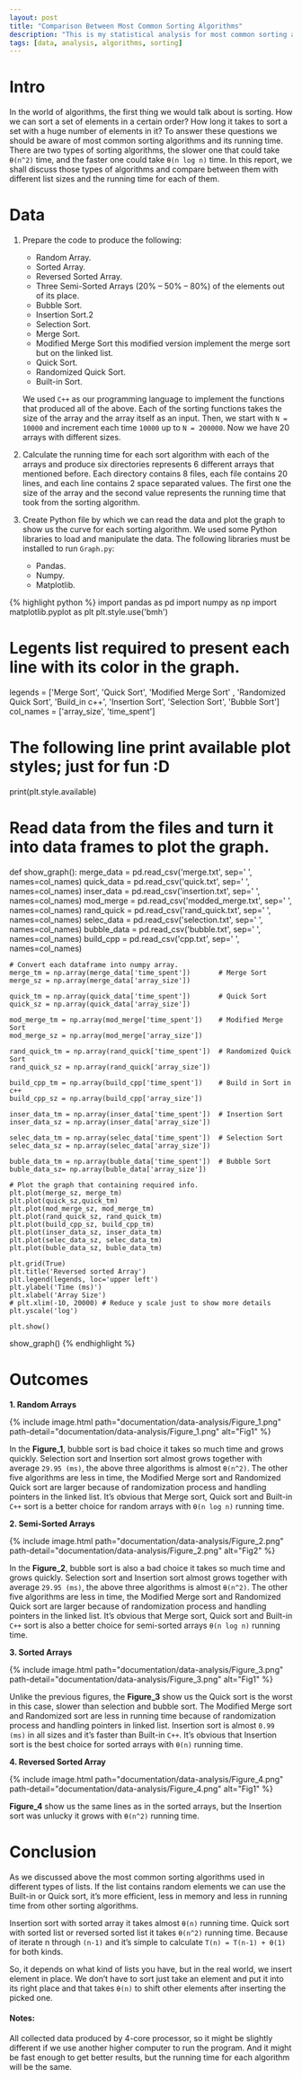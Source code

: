 ```yaml
---
layout: post
title: "Comparison Between Most Common Sorting Algorithms"
description: "This is my statistical analysis for most common sorting algorithms."
tags: [data, analysis, algorithms, sorting]
---
```


# Intro
   In the world of algorithms, the first thing we would talk about is sorting. How we can sort a set of elements in a certain order? How long it takes to sort a set with a huge number of elements in it? To answer these questions we should be aware of most common sorting algorithms and its running time. There are two types of sorting algorithms, the slower one that could take `Ɵ(n^2)` time, and the faster one could take `Ɵ(n log n)` time. In this report, we shall discuss those types of algorithms and compare between them with different list sizes and the running time for each of them.

# Data
1. Prepare the code to produce the following:

    - Random Array.
    - Sorted Array.
    - Reversed Sorted Array.
    - Three Semi-Sorted Arrays (20% – 50% – 80%) of the elements out of its place.
    - Bubble Sort.
    - Insertion Sort.2
    - Selection Sort.
    - Merge Sort.
    - Modified Merge Sort this modified version implement the merge sort but on the linked list.
    - Quick Sort.
    - Randomized Quick Sort.
    - Built-in Sort.

    We used `C++` as our programming language to implement the functions that produced all of the above. Each of the sorting functions takes the size of the array and the array itself as an input. Then, we start with `N = 10000` and increment each time `10000` up to `N = 200000`. Now we have 20 arrays with different sizes.

2. Calculate the running time for each sort algorithm with each of the arrays and produce six directories represents 6 different arrays that mentioned before. Each directory contains 8 files, each file contains 20 lines, and each line contains 2 space separated values. The first one the size of the array and the second value represents the running time that took from the sorting algorithm.

3. Create Python file by which we can read the data and plot the graph to show us the curve for each sorting algorithm. We used some Python libraries to load and manipulate the data. The following libraries must be installed to run `Graph.py`:
    - Pandas.
    - Numpy.
    - Matplotlib.
    
{% highlight python %}
import pandas as pd
import numpy as np
import matplotlib.pyplot as plt
plt.style.use('bmh')

# Legents list required to present each line with its color in the graph.
legends = ['Merge Sort', 'Quick Sort', 'Modified Merge Sort' , 'Randomized Quick Sort', 'Build_in c++', 'Insertion Sort', 'Selection Sort', 'Bubble Sort']
col_names = ['array_size', 'time_spent']

# The following line print available plot styles; just for fun :D 
print(plt.style.available)

# Read data from the files and turn it into data frames to plot the graph.
def show_graph():
    merge_data = pd.read_csv('merge.txt', sep=' ', names=col_names)
    quick_data = pd.read_csv('quick.txt', sep=' ', names=col_names)
    inser_data = pd.read_csv('insertion.txt', sep=' ', names=col_names)
    mod_merge = pd.read_csv('modded_merge.txt', sep=' ', names=col_names)
    rand_quick = pd.read_csv('rand_quick.txt', sep=' ', names=col_names)
    selec_data = pd.read_csv('selection.txt', sep=' ', names=col_names)
    bubble_data = pd.read_csv('bubble.txt', sep=' ', names=col_names)
    build_cpp = pd.read_csv('cpp.txt', sep=' ', names=col_names)

    # Convert each dataframe into numpy array.
    merge_tm = np.array(merge_data['time_spent'])       # Merge Sort
    merge_sz = np.array(merge_data['array_size'])

    quick_tm = np.array(quick_data['time_spent'])       # Quick Sort
    quick_sz = np.array(quick_data['array_size'])

    mod_merge_tm = np.array(mod_merge['time_spent'])    # Modified Merge Sort
    mod_merge_sz = np.array(mod_merge['array_size'])

    rand_quick_tm = np.array(rand_quick['time_spent'])  # Randomized Quick Sort
    rand_quick_sz = np.array(rand_quick['array_size'])

    build_cpp_tm = np.array(build_cpp['time_spent'])    # Build in Sort in c++
    build_cpp_sz = np.array(build_cpp['array_size'])

    inser_data_tm = np.array(inser_data['time_spent'])  # Insertion Sort
    inser_data_sz = np.array(inser_data['array_size'])

    selec_data_tm = np.array(selec_data['time_spent'])  # Selection Sort
    selec_data_sz = np.array(selec_data['array_size'])

    buble_data_tm = np.array(buble_data['time_spent'])  # Bubble Sort
    buble_data_sz= np.array(buble_data['array_size'])

    # Plot the graph that containing required info.
    plt.plot(merge_sz, merge_tm)
    plt.plot(quick_sz,quick_tm)
    plt.plot(mod_merge_sz, mod_merge_tm)
    plt.plot(rand_quick_sz, rand_quick_tm)
    plt.plot(build_cpp_sz, build_cpp_tm)
    plt.plot(inser_data_sz, inser_data_tm)
    plt.plot(selec_data_sz, selec_data_tm)
    plt.plot(buble_data_sz, buble_data_tm)

    plt.grid(True)
    plt.title('Reversed sorted Array')
    plt.legend(legends, loc='upper left')
    plt.ylabel('Time (ms)')
    plt.xlabel('Array Size')
    # plt.xlim(-10, 20000) # Reduce y scale just to show more details
    plt.yscale('log')

    plt.show()

show_graph()
{% endhighlight %}

# Outcomes
**1. Random Arrays**

{% include image.html path="documentation/data-analysis/Figure_1.png" path-detail="documentation/data-analysis/Figure_1.png" alt="Fig1" %}

In the **Figure_1**, bubble sort is bad choice it takes so much time and grows quickly. Selection sort and Insertion sort almost grows together with average `29.95 (ms)`, the above three algorithms is almost `Ɵ(n^2)`. 
The other five algorithms are less in time, the Modified Merge sort and Randomized Quick sort are larger because of randomization process and handling pointers in the linked list.
It’s obvious that Merge sort, Quick sort and Built-in `C++` sort is a better choice for random arrays with `Ɵ(n log n)` running time.

**2. Semi-Sorted Arrays**

{% include image.html path="documentation/data-analysis/Figure_2.png" path-detail="documentation/data-analysis/Figure_2.png" alt="Fig2" %}

In the **Figure_2**, bubble sort is also a bad choice it takes so much time and grows quickly. Selection sort and Insertion sort almost grows together with average `29.95 (ms)`, the above three algorithms is almost `Ɵ(n^2)`. 
The other five algorithms are less in time, the Modified Merge sort and Randomized Quick sort are larger because of randomization process and handling pointers in the linked list.
It’s obvious that Merge sort, Quick sort and Built-in `C++` sort is also a better choice for semi-sorted arrays `Ɵ(n log n)` running time.

**3. Sorted Arrays**

{% include image.html path="documentation/data-analysis/Figure_3.png" path-detail="documentation/data-analysis/Figure_3.png" alt="Fig1" %}

Unlike the previous figures, the **Figure_3** show us the Quick sort is the worst in this case, slower than selection and bubble sort.
The Modified Merge sort and Randomized sort are less in running time because of randomization process and handling pointers in linked list.
Insertion sort is almost `0.99 (ms)` in all sizes and it’s faster than Built-in `C++`. It’s obvious that Insertion sort is the best choice for sorted arrays with `Ɵ(n)` running time.

**4. Reversed Sorted Array**

{% include image.html path="documentation/data-analysis/Figure_4.png" path-detail="documentation/data-analysis/Figure_4.png" alt="Fig1" %}

**Figure_4** show us the same lines as in the sorted arrays, but the Insertion sort was unlucky it grows with `Ɵ(n^2)` running time.

# Conclusion
As we discussed above the most common sorting algorithms used in different types of lists. If the list contains random elements we can use the Built-in or Quick sort, it’s more efficient, less in memory and less in running time from other sorting algorithms. 

Insertion sort with sorted array it takes almost `Ɵ(n)` running time. Quick sort with sorted list or reversed sorted list it takes `Ɵ(n^2)` running time. Because of iterate n through `(n-1)` and it’s simple to calculate `T(n) = T(n-1) + Ɵ(1)` for both kinds.

So, it depends on what kind of lists you have, but in the real world, we insert element in place. We don’t have to sort just take an element and put it into its right place and that takes `Ɵ(n)` to shift other elements after inserting the picked one.

#### Notes:
All collected data produced by 4-core processor, so it might be slightly different if we use another higher computer to run the program. And it might be fast enough to get better results, but the running time for each algorithm will be the same.
